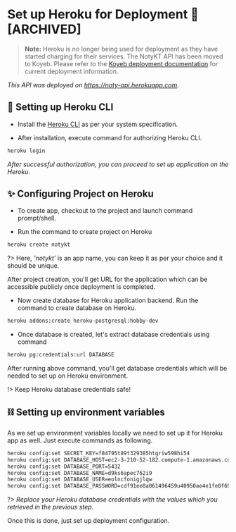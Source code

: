 # Set up Heroku for Deployment 🚀 [ARCHIVED]

> **Note:** Heroku is no longer being used for deployment as they have started charging for their services. 
> The NotyKT API has been moved to Koyeb. Please refer to the [Koyeb deployment documentation](./deployment-koyeb.md) 
> for current deployment information. 

_This API was deployed on https://noty-api.herokuapp.com._

## 🤖 Setting up Heroku CLI  

- Install the [Heroku CLI](https://devcenter.heroku.com/articles/heroku-cli) as per your system specification.

- After installation, execute command for authorizing Heroku CLI.

```bash
heroku login
```

_After successful authorization, you can proceed to set up application on the Heroku._

## ✨ Configuring Project on Heroku

- To create app, checkout to the project and launch command prompt/shell.

- Run the command to create project on Heroku

```bash
heroku create notykt
```

?> Here, _'notykt'_ is an app name, you can keep it as per your choice and it should be unique.

After project creation, you'll get URL for the application which can be accessible publicly once deployment is completed.

- Now create database for Heroku application backend. Run the command to create database on Heroku.

```bash
heroku addons:create heroku-postgresql:hobby-dev
```

- Once database is created, let's extract database credentials using command

```bash
heroku pg:credentials:url DATABASE
```

After running above command, you'll get database credentials which will be needed to set up on Heroku environment.

!> Keep Heroku database credentials safe!

## ⛓️ Setting up environment variables

As we set up environment variables locally we need to set up it for Heroku app as well. Just execute commands as following.

```bash
heroku config:set SECRET_KEY=f84795t89t329385htgriw598hi54
heroku config:set DATABASE_HOST=ec2-3-210-52-182.compute-1.amazonaws.com
heroku config:set DATABASE_PORT=5432
heroku config:set DATABASE_NAME=d9ks6apec762i9
heroku config:set DATABASE_USER=eolncfonigjlqw
heroku config:set DATABASE_PASSWORD=cdf91ee8a061496459u40950ae4e1fe0f69d0d3e6
```

?> _Replace your Heroku database credentials with the values which you retrieved in the previous step_.

Once this is done, just set up deployment configuration.
